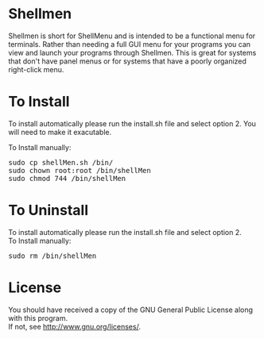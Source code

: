 # Shellmen
Shellmen is short for ShellMenu and is intended to be a functional menu for terminals. Rather than needing a full GUI menu for your programs you can view and launch your programs through Shellmen. This is great for systems that don't have panel menus or for systems that have a poorly organized right-click menu.

# To Install
To install automatically please run the install.sh file and select option 2.
You will need to make it exacutable.

To Install manually:
<pre>
sudo cp shellMen.sh /bin/
sudo chown root:root /bin/shellMen
sudo chmod 744 /bin/shellMen
</pre>
# To Uninstall
To install automatically please run the install.sh file and select option 2.
<br/>
To Install manually:
<pre>
sudo rm /bin/shellMen
</pre>
# License
You should have received a copy of the GNU General Public License along with this program.
<br/>If not, see <http://www.gnu.org/licenses/>.
